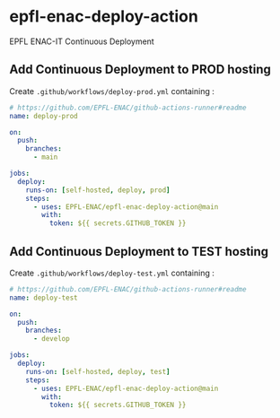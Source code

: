 # epfl-enac-deploy-action

EPFL ENAC-IT Continuous Deployment

## Add Continuous Deployment to PROD hosting

Create `.github/workflows/deploy-prod.yml` containing :

```yml
# https://github.com/EPFL-ENAC/github-actions-runner#readme
name: deploy-prod

on:
  push:
    branches:
      - main

jobs:
  deploy:
    runs-on: [self-hosted, deploy, prod]
    steps:
      - uses: EPFL-ENAC/epfl-enac-deploy-action@main
        with:
          token: ${{ secrets.GITHUB_TOKEN }}
```

## Add Continuous Deployment to TEST hosting

Create `.github/workflows/deploy-test.yml` containing :

```yml
# https://github.com/EPFL-ENAC/github-actions-runner#readme
name: deploy-test

on:
  push:
    branches:
      - develop

jobs:
  deploy:
    runs-on: [self-hosted, deploy, test]
    steps:
      - uses: EPFL-ENAC/epfl-enac-deploy-action@main
        with:
          token: ${{ secrets.GITHUB_TOKEN }}
```
